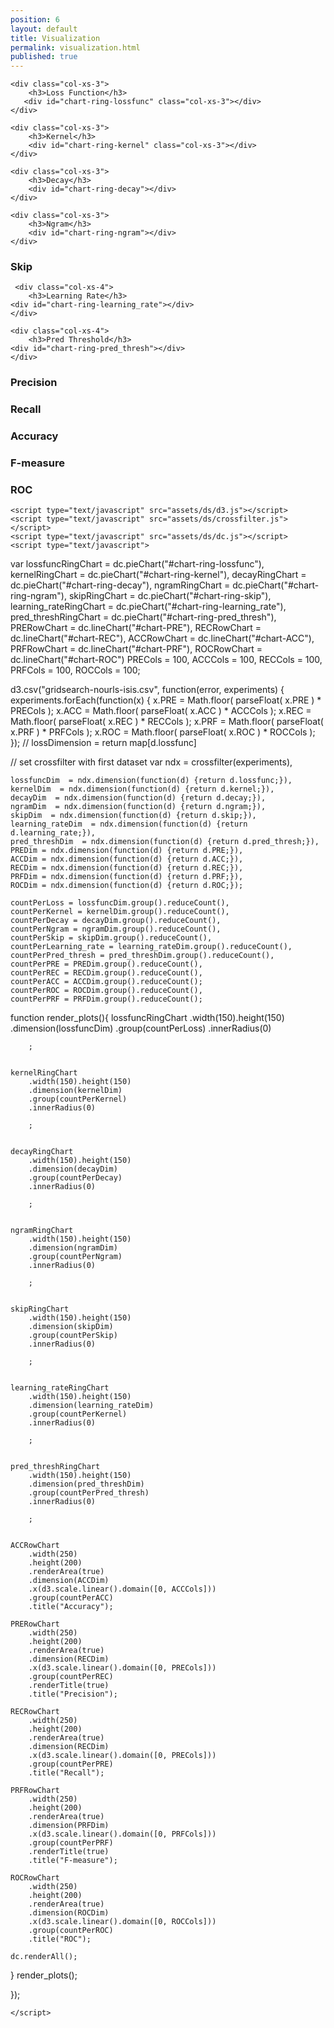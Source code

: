 ```yaml
---
position: 6
layout: default
title: Visualization
permalink: visualization.html
published: true
---
```

<html lang="en">
  <head>
    <title>dc.js - m'interessa</title>
    <meta charset="UTF-8">
    <link rel="stylesheet" type="text/css" href="assets/bootstrap/css/bootstrap.min.css">
    <link rel="stylesheet" type="text/css" href="assets/ds/dc.css"/>
  </head>
  <body>

<div class="container">
<!--script type="text/javascript" src="http://dc-js.github.io/dc.js/examples/header.js"></script-->
<div class="row">

    <div class="col-xs-3">
		<h3>Loss Function</h3>
       <div id="chart-ring-lossfunc" class="col-xs-3"></div>
    </div>

    <div class="col-xs-3">
		<h3>Kernel</h3>
        <div id="chart-ring-kernel" class="col-xs-3"></div>
    </div>

    <div class="col-xs-3">
        <h3>Decay</h3>
        <div id="chart-ring-decay"></div>
    </div>
	
    <div class="col-xs-3">
        <h3>Ngram</h3>
        <div id="chart-ring-ngram"></div>
    </div>

</div>

<div class="row">   
    <div class="col-xs-4">
     <h3>Skip</h3>
    <div id="chart-ring-skip"></div>
    </div>    
  
     <div class="col-xs-4">
        <h3>Learning Rate</h3>
    <div id="chart-ring-learning_rate"></div>
    </div>     	
  	
    <div class="col-xs-4">
        <h3>Pred Threshold</h3>
    <div id="chart-ring-pred_thresh"></div>
    </div>   	
  	
</div>

<div class="row">
	<div class="col-xs-4">
		<h3>Precision</h3>
		<div id="chart-PRE"></div>
	</div>
	<div class="col-xs-4">
		<h3>Recall</h3>
		<div id="chart-REC"></div>
	</div>
	<div class="col-xs-4">
		<h3>Accuracy</h3>
		<div id="chart-ACC"></div>
	</div>
  	<div class="col-xs-4">
		<h3>F-measure</h3>
		<div id="chart-PRF"></div>
	</div>
  	<div class="col-xs-4">
		<h3>ROC</h3>
		<div id="chart-ROC"></div>
	</div>
</div>

</div>
	
    <script type="text/javascript" src="assets/ds/d3.js"></script>
    <script type="text/javascript" src="assets/ds/crossfilter.js"></script>
    <script type="text/javascript" src="assets/ds/dc.js"></script>
    <script type="text/javascript">

	
var lossfuncRingChart = dc.pieChart("#chart-ring-lossfunc"),
	kernelRingChart = dc.pieChart("#chart-ring-kernel"),
    decayRingChart = dc.pieChart("#chart-ring-decay"),
    ngramRingChart = dc.pieChart("#chart-ring-ngram"),
    skipRingChart = dc.pieChart("#chart-ring-skip"),
    learning_rateRingChart = dc.pieChart("#chart-ring-learning_rate"),
    pred_threshRingChart = dc.pieChart("#chart-ring-pred_thresh"),
    PRERowChart = dc.lineChart("#chart-PRE"),
	RECRowChart = dc.lineChart("#chart-REC"),
	ACCRowChart = dc.lineChart("#chart-ACC"),
	PRFRowChart = dc.lineChart("#chart-PRF"),
	ROCRowChart = dc.lineChart("#chart-ROC")
	PRECols = 100,
	ACCCols = 100,
	RECCols = 100,
    PRFCols = 100,
	ROCCols = 100;
	

d3.csv("gridsearch-nourls-isis.csv", function(error, experiments) {
  experiments.forEach(function(x) {
    x.PRE = Math.floor( parseFloat( x.PRE ) * PRECols );
	x.ACC = Math.floor( parseFloat( x.ACC ) * ACCCols );
	x.REC = Math.floor( parseFloat( x.REC ) * RECCols );
    x.PRF = Math.floor( parseFloat( x.PRF ) * PRFCols );
	x.ROC = Math.floor( parseFloat( x.ROC ) * ROCCols );
  });
  // lossDimension = return map[d.lossfunc]
  
  // set crossfilter with first dataset
	var ndx = crossfilter(experiments),
	
	
    lossfuncDim  = ndx.dimension(function(d) {return d.lossfunc;}),
    kernelDim  = ndx.dimension(function(d) {return d.kernel;}),
	decayDim  = ndx.dimension(function(d) {return d.decay;}),
    ngramDim  = ndx.dimension(function(d) {return d.ngram;}),
    skipDim  = ndx.dimension(function(d) {return d.skip;}),
    learning_rateDim  = ndx.dimension(function(d) {return d.learning_rate;}),
    pred_threshDim  = ndx.dimension(function(d) {return d.pred_thresh;}),
    PREDim = ndx.dimension(function(d) {return d.PRE;}),
	ACCDim = ndx.dimension(function(d) {return d.ACC;}),
	RECDim = ndx.dimension(function(d) {return d.REC;}),
    PRFDim = ndx.dimension(function(d) {return d.PRF;}),
	ROCDim = ndx.dimension(function(d) {return d.ROC;});

	countPerLoss = lossfuncDim.group().reduceCount(),
	countPerKernel = kernelDim.group().reduceCount(),
    countPerDecay = decayDim.group().reduceCount(),
    countPerNgram = ngramDim.group().reduceCount(),
    countPerSkip = skipDim.group().reduceCount(),
    countPerLearning_rate = learning_rateDim.group().reduceCount(),
    countPerPred_thresh = pred_threshDim.group().reduceCount(),
    countPerPRE = PREDim.group().reduceCount(),
	countPerREC = RECDim.group().reduceCount(),
	countPerACC = ACCDim.group().reduceCount();
  	countPerROC = ROCDim.group().reduceCount(),
	countPerPRF = PRFDim.group().reduceCount();
  
function render_plots(){
    lossfuncRingChart
        .width(150).height(150)
        .dimension(lossfuncDim)
        .group(countPerLoss)
        .innerRadius(0)
		
		;
	

	kernelRingChart	
        .width(150).height(150)
        .dimension(kernelDim)
        .group(countPerKernel)
        .innerRadius(0)
		
		;	

  
    decayRingChart	
        .width(150).height(150)
        .dimension(decayDim)
        .group(countPerDecay)
        .innerRadius(0)
		
		;	

  
	ngramRingChart	
        .width(150).height(150)
        .dimension(ngramDim)
        .group(countPerNgram)
        .innerRadius(0)
		
		;	

  
	skipRingChart	
        .width(150).height(150)
        .dimension(skipDim)
        .group(countPerSkip)
        .innerRadius(0)
		
		;	

  
	learning_rateRingChart	
        .width(150).height(150)
        .dimension(learning_rateDim)
        .group(countPerKernel)
        .innerRadius(0)
		
		;	

  
	pred_threshRingChart
        .width(150).height(150)
        .dimension(pred_threshDim)
        .group(countPerPred_thresh)
        .innerRadius(0)
		
		;	


    ACCRowChart
        .width(250)
		.height(200)
		.renderArea(true)
        .dimension(ACCDim)
		.x(d3.scale.linear().domain([0, ACCCols]))
        .group(countPerACC)
		.title("Accuracy");
  
    PRERowChart
        .width(250)
		.height(200)
		.renderArea(true)
        .dimension(RECDim)
		.x(d3.scale.linear().domain([0, PRECols]))
        .group(countPerREC)
		.renderTitle(true)
		.title("Precision");

    RECRowChart
        .width(250)
		.height(200)
		.renderArea(true)
        .dimension(RECDim)
		.x(d3.scale.linear().domain([0, PRECols]))
        .group(countPerPRE)
		.title("Recall");
			
    PRFRowChart
        .width(250)
		.height(200)
		.renderArea(true)
        .dimension(PRFDim)
		.x(d3.scale.linear().domain([0, PRFCols]))
        .group(countPerPRF)
		.renderTitle(true)
		.title("F-measure");

    ROCRowChart
        .width(250)
		.height(200)
		.renderArea(true)
        .dimension(ROCDim)
		.x(d3.scale.linear().domain([0, ROCCols]))
        .group(countPerROC)
		.title("ROC");
		
    dc.renderAll();
}
render_plots();

});




    </script>

</div>
  </body>
</html>
